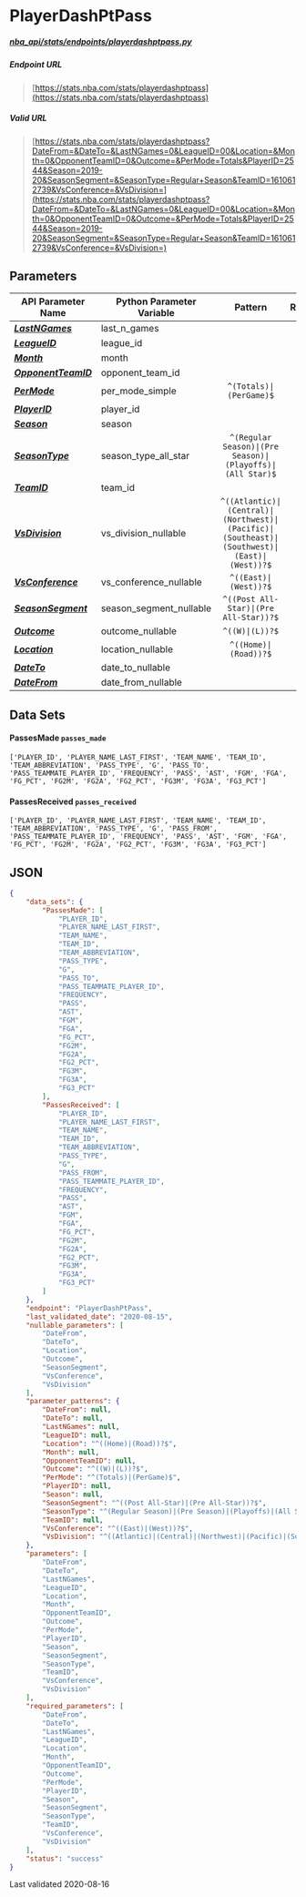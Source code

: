 # PlayerDashPtPass
##### [nba_api/stats/endpoints/playerdashptpass.py](https://github.com/swar/nba_api/blob/master/src/nba_api/stats/endpoints/playerdashptpass.py)

##### Endpoint URL
>[https://stats.nba.com/stats/playerdashptpass](https://stats.nba.com/stats/playerdashptpass)

##### Valid URL
>[https://stats.nba.com/stats/playerdashptpass?DateFrom=&DateTo=&LastNGames=0&LeagueID=00&Location=&Month=0&OpponentTeamID=0&Outcome=&PerMode=Totals&PlayerID=2544&Season=2019-20&SeasonSegment=&SeasonType=Regular+Season&TeamID=1610612739&VsConference=&VsDivision=](https://stats.nba.com/stats/playerdashptpass?DateFrom=&DateTo=&LastNGames=0&LeagueID=00&Location=&Month=0&OpponentTeamID=0&Outcome=&PerMode=Totals&PlayerID=2544&Season=2019-20&SeasonSegment=&SeasonType=Regular+Season&TeamID=1610612739&VsConference=&VsDivision=)

## Parameters
| API Parameter Name                                                                                                          | Python Parameter Variable |                                            Pattern                                             | Required | Nullable |
|-----------------------------------------------------------------------------------------------------------------------------|---------------------------|:----------------------------------------------------------------------------------------------:|:--------:|:--------:|
| [_**LastNGames**_](https://github.com/swar/nba_api/blob/master/docs/nba_api/stats/library/parameters.md#LastNGames)         | last_n_games              |                                                                                                |   `Y`    |          | 
| [_**LeagueID**_](https://github.com/swar/nba_api/blob/master/docs/nba_api/stats/library/parameters.md#LeagueID)             | league_id                 |                                                                                                |   `Y`    |          | 
| [_**Month**_](https://github.com/swar/nba_api/blob/master/docs/nba_api/stats/library/parameters.md#Month)                   | month                     |                                                                                                |   `Y`    |          | 
| [_**OpponentTeamID**_](https://github.com/swar/nba_api/blob/master/docs/nba_api/stats/library/parameters.md#OpponentTeamID) | opponent_team_id          |                                                                                                |   `Y`    |          | 
| [_**PerMode**_](https://github.com/swar/nba_api/blob/master/docs/nba_api/stats/library/parameters.md#PerMode)               | per_mode_simple           |                                    `^(Totals)\|(PerGame)$`                                     |   `Y`    |          | 
| [_**PlayerID**_](https://github.com/swar/nba_api/blob/master/docs/nba_api/stats/library/parameters.md#PlayerID)             | player_id                 |                                                                                                |   `Y`    |          | 
| [_**Season**_](https://github.com/swar/nba_api/blob/master/docs/nba_api/stats/library/parameters.md#Season)                 | season                    |                                                                                                |   `Y`    |          | 
| [_**SeasonType**_](https://github.com/swar/nba_api/blob/master/docs/nba_api/stats/library/parameters.md#SeasonType)         | season_type_all_star      |                   `^(Regular Season)\|(Pre Season)\|(Playoffs)\|(All Star)$`                   |   `Y`    |          | 
| [_**TeamID**_](https://github.com/swar/nba_api/blob/master/docs/nba_api/stats/library/parameters.md#TeamID)                 | team_id                   |                                                                                                |   `Y`    |          | 
| [_**VsDivision**_](https://github.com/swar/nba_api/blob/master/docs/nba_api/stats/library/parameters.md#VsDivision)         | vs_division_nullable      | `^((Atlantic)\|(Central)\|(Northwest)\|(Pacific)\|(Southeast)\|(Southwest)\|(East)\|(West))?$` |   `Y`    |   `Y`    | 
| [_**VsConference**_](https://github.com/swar/nba_api/blob/master/docs/nba_api/stats/library/parameters.md#VsConference)     | vs_conference_nullable    |                                     `^((East)\|(West))?$`                                      |   `Y`    |   `Y`    | 
| [_**SeasonSegment**_](https://github.com/swar/nba_api/blob/master/docs/nba_api/stats/library/parameters.md#SeasonSegment)   | season_segment_nullable   |                             `^((Post All-Star)\|(Pre All-Star))?$`                             |   `Y`    |   `Y`    | 
| [_**Outcome**_](https://github.com/swar/nba_api/blob/master/docs/nba_api/stats/library/parameters.md#Outcome)               | outcome_nullable          |                                        `^((W)\|(L))?$`                                         |   `Y`    |   `Y`    | 
| [_**Location**_](https://github.com/swar/nba_api/blob/master/docs/nba_api/stats/library/parameters.md#Location)             | location_nullable         |                                     `^((Home)\|(Road))?$`                                      |   `Y`    |   `Y`    | 
| [_**DateTo**_](https://github.com/swar/nba_api/blob/master/docs/nba_api/stats/library/parameters.md#DateTo)                 | date_to_nullable          |                                                                                                |   `Y`    |   `Y`    | 
| [_**DateFrom**_](https://github.com/swar/nba_api/blob/master/docs/nba_api/stats/library/parameters.md#DateFrom)             | date_from_nullable        |                                                                                                |   `Y`    |   `Y`    | 

## Data Sets
#### PassesMade `passes_made`
```text
['PLAYER_ID', 'PLAYER_NAME_LAST_FIRST', 'TEAM_NAME', 'TEAM_ID', 'TEAM_ABBREVIATION', 'PASS_TYPE', 'G', 'PASS_TO', 'PASS_TEAMMATE_PLAYER_ID', 'FREQUENCY', 'PASS', 'AST', 'FGM', 'FGA', 'FG_PCT', 'FG2M', 'FG2A', 'FG2_PCT', 'FG3M', 'FG3A', 'FG3_PCT']
```

#### PassesReceived `passes_received`
```text
['PLAYER_ID', 'PLAYER_NAME_LAST_FIRST', 'TEAM_NAME', 'TEAM_ID', 'TEAM_ABBREVIATION', 'PASS_TYPE', 'G', 'PASS_FROM', 'PASS_TEAMMATE_PLAYER_ID', 'FREQUENCY', 'PASS', 'AST', 'FGM', 'FGA', 'FG_PCT', 'FG2M', 'FG2A', 'FG2_PCT', 'FG3M', 'FG3A', 'FG3_PCT']
```


## JSON
```json
{
    "data_sets": {
        "PassesMade": [
            "PLAYER_ID",
            "PLAYER_NAME_LAST_FIRST",
            "TEAM_NAME",
            "TEAM_ID",
            "TEAM_ABBREVIATION",
            "PASS_TYPE",
            "G",
            "PASS_TO",
            "PASS_TEAMMATE_PLAYER_ID",
            "FREQUENCY",
            "PASS",
            "AST",
            "FGM",
            "FGA",
            "FG_PCT",
            "FG2M",
            "FG2A",
            "FG2_PCT",
            "FG3M",
            "FG3A",
            "FG3_PCT"
        ],
        "PassesReceived": [
            "PLAYER_ID",
            "PLAYER_NAME_LAST_FIRST",
            "TEAM_NAME",
            "TEAM_ID",
            "TEAM_ABBREVIATION",
            "PASS_TYPE",
            "G",
            "PASS_FROM",
            "PASS_TEAMMATE_PLAYER_ID",
            "FREQUENCY",
            "PASS",
            "AST",
            "FGM",
            "FGA",
            "FG_PCT",
            "FG2M",
            "FG2A",
            "FG2_PCT",
            "FG3M",
            "FG3A",
            "FG3_PCT"
        ]
    },
    "endpoint": "PlayerDashPtPass",
    "last_validated_date": "2020-08-15",
    "nullable_parameters": [
        "DateFrom",
        "DateTo",
        "Location",
        "Outcome",
        "SeasonSegment",
        "VsConference",
        "VsDivision"
    ],
    "parameter_patterns": {
        "DateFrom": null,
        "DateTo": null,
        "LastNGames": null,
        "LeagueID": null,
        "Location": "^((Home)|(Road))?$",
        "Month": null,
        "OpponentTeamID": null,
        "Outcome": "^((W)|(L))?$",
        "PerMode": "^(Totals)|(PerGame)$",
        "PlayerID": null,
        "Season": null,
        "SeasonSegment": "^((Post All-Star)|(Pre All-Star))?$",
        "SeasonType": "^(Regular Season)|(Pre Season)|(Playoffs)|(All Star)$",
        "TeamID": null,
        "VsConference": "^((East)|(West))?$",
        "VsDivision": "^((Atlantic)|(Central)|(Northwest)|(Pacific)|(Southeast)|(Southwest)|(East)|(West))?$"
    },
    "parameters": [
        "DateFrom",
        "DateTo",
        "LastNGames",
        "LeagueID",
        "Location",
        "Month",
        "OpponentTeamID",
        "Outcome",
        "PerMode",
        "PlayerID",
        "Season",
        "SeasonSegment",
        "SeasonType",
        "TeamID",
        "VsConference",
        "VsDivision"
    ],
    "required_parameters": [
        "DateFrom",
        "DateTo",
        "LastNGames",
        "LeagueID",
        "Location",
        "Month",
        "OpponentTeamID",
        "Outcome",
        "PerMode",
        "PlayerID",
        "Season",
        "SeasonSegment",
        "SeasonType",
        "TeamID",
        "VsConference",
        "VsDivision"
    ],
    "status": "success"
}
```

Last validated 2020-08-16